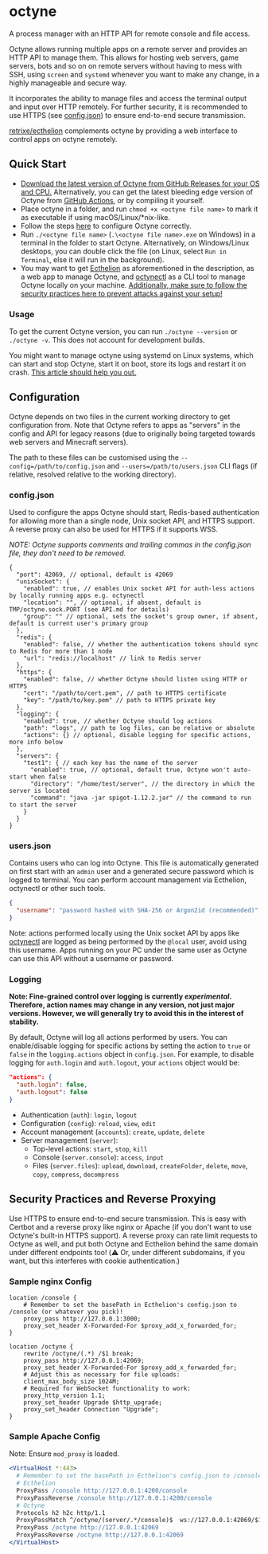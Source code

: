# octyne

A process manager with an HTTP API for remote console and file access.

Octyne allows running multiple apps on a remote server and provides an HTTP API to manage them. This allows for hosting web servers, game servers, bots and so on on remote servers without having to mess with SSH, using `screen` and `systemd` whenever you want to make any change, in a highly manageable and secure way.

It incorporates the ability to manage files and access the terminal output and input over HTTP remotely. For further security, it is recommended to use HTTPS (see [config.json](#configjson)) to ensure end-to-end secure transmission.

[retrixe/ecthelion](https://github.com/retrixe/ecthelion) complements octyne by providing a web interface to control apps on octyne remotely.

## Quick Start

- [Download the latest version of Octyne from GitHub Releases for your OS and CPU.](https://github.com/retrixe/octyne/releases/latest) Alternatively, you can get the latest bleeding edge version of Octyne from [GitHub Actions](https://github.com/retrixe/octyne/actions?query=branch%3Amain), or by compiling it yourself.
- Place octyne in a folder, and run `chmod +x <octyne file name>` to mark it as executable if using macOS/Linux/*nix-like.
- Follow the steps [here](https://github.com/retrixe/octyne#configuration) to configure Octyne correctly.
- Run `./<octyne file name>` (`.\<octyne file name>.exe` on Windows) in a terminal in the folder to start Octyne. Alternatively, on Windows/Linux desktops, you can double click the file (on Linux, select `Run in Terminal`, else it will run in the background).
- You may want to get [Ecthelion](https://github.com/retrixe/ecthelion) as aforementioned in the description, as a web app to manage Octyne, and [octynectl](https://github.com/retrixe/octynectl) as a CLI tool to manage Octyne locally on your machine. [Additionally, make sure to follow the security practices here to prevent attacks against your setup!](https://github.com/retrixe/octyne#security-practices-and-reverse-proxying)

### Usage

To get the current Octyne version, you can run `./octyne --version` or `./octyne -v`. This does not account for development builds.

You might want to manage octyne using systemd on Linux systems, which can start and stop Octyne, start it on boot, store its logs and restart it on crash. [This article should help you out.](https://medium.com/@benmorel/creating-a-linux-service-with-systemd-611b5c8b91d6)

## Configuration

Octyne depends on two files in the current working directory to get configuration from. Note that Octyne refers to apps as "servers" in the config and API for legacy reasons (due to originally being targeted towards web servers and Minecraft servers).

The path to these files can be customised using the `--config=/path/to/config.json` and `--users=/path/to/users.json` CLI flags (if relative, resolved relative to the working directory).

### config.json

Used to configure the apps Octyne should start, Redis-based authentication for allowing more than a single node, Unix socket API, and HTTPS support. A reverse proxy can also be used for HTTPS if it supports WSS.

*NOTE: Octyne supports comments and trailing commas in the config.json file, they don't need to be removed.*

```jsonc
{
  "port": 42069, // optional, default is 42069
  "unixSocket": {
    "enabled": true, // enables Unix socket API for auth-less actions by locally running apps e.g. octynectl
    "location": "", // optional, if absent, default is TMP/octyne.sock.PORT (see API.md for details)
    "group": "" // optional, sets the socket's group owner, if absent, default is current user's primary group
  },
  "redis": {
    "enabled": false, // whether the authentication tokens should sync to Redis for more than 1 node
    "url": "redis://localhost" // link to Redis server
  },
  "https": {
    "enabled": false, // whether Octyne should listen using HTTP or HTTPS
    "cert": "/path/to/cert.pem", // path to HTTPS certificate
    "key": "/path/to/key.pem" // path to HTTPS private key
  },
  "logging": {
    "enabled": true, // whether Octyne should log actions
    "path": "logs", // path to log files, can be relative or absolute
    "actions": {} // optional, disable logging for specific actions, more info below
  },
  "servers": {
    "test1": { // each key has the name of the server
      "enabled": true, // optional, default true, Octyne won't auto-start when false
      "directory": "/home/test/server", // the directory in which the server is located
      "command": "java -jar spigot-1.12.2.jar" // the command to run to start the server
    }
  }
}
```

### users.json

Contains users who can log into Octyne. This file is automatically generated on first start with an `admin` user and a generated secure password which is logged to terminal. You can perform account management via Ecthelion, octynectl or other such tools.

```json
{
  "username": "password hashed with SHA-256 or Argon2id (recommended)"
}
```

Note: actions performed locally using the Unix socket API by apps like [octynectl](https://github.com/retrixe/octynectl) are logged as being performed by the `@local` user, avoid using this username. Apps running on your PC under the same user as Octyne can use this API without a username or password.

### Logging

**Note: Fine-grained control over logging is currently *experimental*. Therefore, action names may change in any version, not just major versions. However, we will generally try to avoid this in the interest of stability.**

By default, Octyne will log all actions performed by users. You can enable/disable logging for specific actions by setting the action to `true` or `false` in the `logging.actions` object in `config.json`. For example, to disable logging for `auth.login` and `auth.logout`, your `actions` object would be:

```json
"actions": {
  "auth.login": false,
  "auth.logout": false
}
```

- Authentication (`auth`): `login`, `logout`
- Configuration (`config`): `reload`, `view`, `edit`
- Account management (`accounts`): `create`, `update`, `delete`
- Server management (`server`):
  - Top-level actions: `start`, `stop`, `kill`
  - Console (`server.console`): `access`, `input`
  - Files (`server.files`): `upload`, `download`, `createFolder`, `delete`, `move`, `copy`, `compress`, `decompress`

## Security Practices and Reverse Proxying

Use HTTPS to ensure end-to-end secure transmission. This is easy with Certbot and a reverse proxy like nginx or Apache (if you don't want to use Octyne's built-in HTTPS support). A reverse proxy can rate limit requests to Octyne as well, and put both Octyne and Ecthelion behind the same domain under different endpoints too! (⚠️ Or, under different subdomains, if you want, but this interferes with cookie authentication.)

### Sample nginx Config

```nginx
location /console {
    # Remember to set the basePath in Ecthelion's config.json to /console (or whatever you pick)!
    proxy_pass http://127.0.0.1:3000;
    proxy_set_header X-Forwarded-For $proxy_add_x_forwarded_for;
}

location /octyne {
    rewrite /octyne/(.*) /$1 break;
    proxy_pass http://127.0.0.1:42069;
    proxy_set_header X-Forwarded-For $proxy_add_x_forwarded_for;
    # Adjust this as necessary for file uploads:
    client_max_body_size 1024M;
    # Required for WebSocket functionality to work:
    proxy_http_version 1.1;
    proxy_set_header Upgrade $http_upgrade;
    proxy_set_header Connection "Upgrade";
}

```

### Sample Apache Config

Note: Ensure `mod_proxy` is loaded.

```apache
<VirtualHost *:443>
  # Remember to set the basePath in Ecthelion's config.json to /console (or whatever you pick)!
  # Ecthelion
  ProxyPass /console http://127.0.0.1:4200/console
  ProxyPassReverse /console http://127.0.0.1:4200/console
  # Octyne
  Protocols h2 h2c http/1.1
  ProxyPassMatch ^/octyne/(server/.*/console)$  ws://127.0.0.1:42069/$1
  ProxyPass /octyne http://127.0.0.1:42069
  ProxyPassReverse /octyne http://127.0.0.1:42069
</VirtualHost>
```
